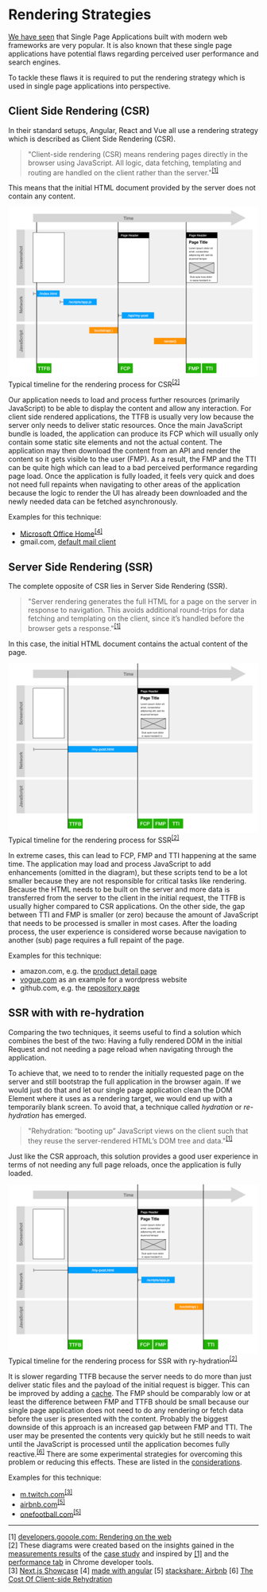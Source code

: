 # Rendering Strategies

[We have seen](./motivation) that Single Page Applications built with modern web frameworks are very popular.
It is also known that these single page applications have potential flaws regarding perceived user performance and search engines.

To tackle these flaws it is required to put the rendering strategy which is used in single page applications into perspective.

## Client Side Rendering (CSR)

In their standard setups, Angular, React and Vue all use a rendering strategy which is described as Client Side Rendering (CSR).

> "Client-side rendering (CSR) means rendering pages directly in the browser using JavaScript. All logic, data fetching, templating and routing are handled on the client rather than the server."<sup>[[1]](#ref-1)</sup>

This means that the initial HTML document provided by the server does not contain any content.

<p class="image">
<img src="./timeline-csr.png"/>
Typical timeline for the rendering process for CSR<sup><a href="#ref-2">[2]</a></sup>  
</p>

Our application needs to load and process further resources (primarily JavaScript) to be able to display the content and allow any interaction.
For client side rendered applications, the TTFB is usually very low because the server only needs to deliver static resources.
Once the main JavaScript bundle is loaded, the application can produce its FCP which will usually only contain some static site elements and not the actual content.
The application may then download the content from an API and render the content so it gets visible to the user (FMP).
As a result, the FMP and the TTI can be quite high which can lead to a bad perceived performance regarding page load. 
Once the application is fully loaded, it feels very quick and does not need full repaints when navigating to other areas of the application because the logic to render the UI has already been downloaded and the newly needed data can be fetched asynchronously.

Examples for this technique:
* [Microsoft Office Home](https://www.office.com/apps)<sup><a href="#ref-4">[4]</a></sup>
* gmail.com, [default mail client](https://gmail.com) 

## Server Side Rendering (SSR)

The complete opposite of CSR lies in Server Side Rendering (SSR).
  
> "Server rendering generates the full HTML for a page on the server in response to navigation. This avoids additional round-trips for data fetching and templating on the client, since it’s handled before the browser gets a response."<sup>[[1]](#ref-1)</sup>

In this case, the initial HTML document contains the actual content of the page.

<p class="image">
<img src="./timeline-ssr.png"/>
Typical timeline for the rendering process for SSR<sup><a href="#ref-2">[2]</a></sup>  
</p>

In extreme cases, this can lead to FCP, FMP and TTI happening at the same time.
The application may load and process JavaScript to add enhancements (omitted in the diagram), but these scripts tend to be a lot smaller because they are not responsible for critical tasks like rendering.
Because the HTML needs to be built on the server and more data is transferred from the server to the client in the initial request, the TTFB is usually higher compared to CSR applications.
On the other side, the gap between TTI and FMP is smaller (or zero) because the amount of JavaScript that needs to be processed is smaller in most cases.
After the loading process, the user experience is considered worse because navigation to another (sub) page requires a full repaint of the page.

Examples for this technique:
* amazon.com, e.g. the [product detail page](https://www.amazon.de/Clean-Code-Handbook-Software-Craftsmanship/dp/0132350882)
* [vogue.com](https://vogue.com) as an example for a wordpress website
* github.com, e.g. the [repository page](https://github.com/glutengo/rendering-strategies)

## SSR with with re-hydration

Comparing the two techniques, it seems useful to find a solution which combines the best of the two:
Having a fully rendered DOM in the initial Request and not needing a page reload when navigating through the application.

To achieve that, we need to to render the initially requested page on the server and still bootstrap the full application in the browser again.
If we would just do that and let our single page application clean the DOM Element where it uses as a rendering target, we would end up with a temporarily blank screen.
To avoid that, a technique called *hydration* or *re-hydration* has emerged.

> "Rehydration: “booting up” JavaScript views on the client such that they reuse the server-rendered HTML’s DOM tree and data."<sup>[[1]](#ref-1)</sup> 
 
Just like the CSR approach, this solution provides a good user experience in terms of not needing any full page reloads, once the application is fully loaded.

<p class="image">
<img src="./timeline-ssr-hydration.png"/>
Typical timeline for the rendering process for SSR with ry-hydration<sup><a href="#ref-2">[2]</a></sup>
</p>

It is slower regarding TTFB because the server needs to do more than just deliver static files and the payload of the initial request is bigger.
This can be improved by adding a [cache](./considerations#caching).
The FMP should be comparably low or at least the difference between FMP and TTFB should be small because our single page application does not need to do any rendering or fetch data before the user is presented with the content.
Probably the biggest downside of this approach is an increased gap between FMP and TTI. 
The user may be presented the contents very quickly but he still needs to wait until the JavaScript is processed until the application becomes fully reactive.<sup>[[6]](#ref-6)</sup>
There are some experimental strategies for overcoming this problem or reducing this effects. These are listed in the [considerations](./considerations#(re-)hydration).

Examples for this technique:
* [m.twitch.com](https://m.twitch.tv)<sup><a href="#ref-3">[3]</a></sup>
* [airbnb.com](https://www.airbnb.com/)<sup><a href="#ref-5">[5]</a></sup>
* [onefootball.com](https://onefootball.com/)<sup><a href="#ref-4">[5]</a></sup>
  
<hr/>  
  
<a name="ref-1">[1]</a> [developers.gooole.com: Rendering on the web](https://developers.google.com/web/updates/2019/02/rendering-on-the-web)  
<a name="ref-2">[2]</a> These diagrams were created based on the insights gained in the [measurements results](./results) of the [case study](./case-study) and inspired by [[1]](#ref-1) and the [performance tab](https://developers.google.com/web/tools/chrome-devtools/evaluate-performance) in Chrome developer tools.  
<a name="ref-3">[3]</a> [Next.js Showcase](https://nextjs.org/showcase)
<a name="ref-4">[4]</a> [made with angular](https://www.madewithangular.com/categories/angular/)
<a name="ref-5">[5]</a> [stackshare: Airbnb](https://stackshare.io/airbnb/airbnb)
<a name="ref-6">[6]</a> [The Cost Of Client-side Rehydration](https://addyosmani.com/blog/rehydration/)
